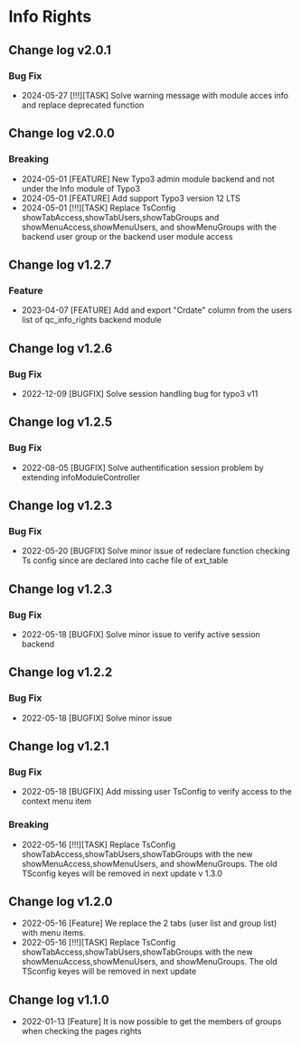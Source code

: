 # Info Rights

## Change log v2.0.1
### Bug Fix
- 2024-05-27 [!!!][TASK] Solve warning message with module acces info and replace deprecated function

## Change log v2.0.0
### Breaking

- 2024-05-01 [FEATURE] New Typo3 admin module backend and not under the Info module of Typo3
- 2024-05-01 [FEATURE] Add support Typo3 version 12 LTS
- 2024-05-01 [!!!][TASK] Replace TsConfig showTabAccess,showTabUsers,showTabGroups and showMenuAccess,showMenuUsers, and showMenuGroups with the backend user group or the backend user module access


## Change log v1.2.7
### Feature
- 2023-04-07 [FEATURE]  Add and export "Crdate" column from the users list of qc_info_rights backend module

## Change log v1.2.6
### Bug Fix
- 2022-12-09 [BUGFIX]  Solve session handling bug for typo3 v11

## Change log v1.2.5
### Bug Fix
- 2022-08-05 [BUGFIX]  Solve authentification session problem by extending infoModuleController

## Change log v1.2.3
### Bug Fix

- 2022-05-20 [BUGFIX] Solve minor issue of redeclare function checking Ts config since are declared into cache file of ext_table
## Change log v1.2.3
### Bug Fix

- 2022-05-18 [BUGFIX] Solve minor issue to verify active session backend
## Change log v1.2.2
### Bug Fix

- 2022-05-18 [BUGFIX] Solve minor issue
## Change log v1.2.1
### Bug Fix

- 2022-05-18 [BUGFIX] Add missing user TsConfig to verify access to the context menu item
### Breaking

- 2022-05-16 [!!!][TASK]  Replace TsConfig showTabAccess,showTabUsers,showTabGroups with the new showMenuAccess,showMenuUsers, and showMenuGroups. The old TSconfig keyes will be removed in next update v 1.3.0


## Change log  v1.2.0
- 2022-05-16 [Feature] We replace the 2 tabs (user list and group list) with menu items.
- 2022-05-16 [!!!][TASK]  Replace TsConfig showTabAccess,showTabUsers,showTabGroups with the new showMenuAccess,showMenuUsers, and showMenuGroups. The old TSconfig keyes will be removed in next update
## Change log  v1.1.0
- 2022-01-13 [Feature] It is now possible to get the members of groups when checking the pages rights
